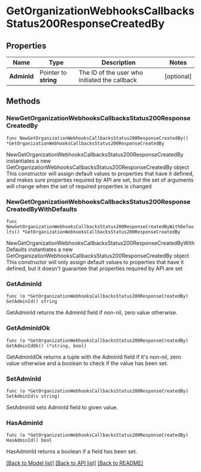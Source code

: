 # GetOrganizationWebhooksCallbacksStatus200ResponseCreatedBy

## Properties

Name | Type | Description | Notes
------------ | ------------- | ------------- | -------------
**AdminId** | Pointer to **string** | The ID of the user who initiated the callback | [optional] 

## Methods

### NewGetOrganizationWebhooksCallbacksStatus200ResponseCreatedBy

`func NewGetOrganizationWebhooksCallbacksStatus200ResponseCreatedBy() *GetOrganizationWebhooksCallbacksStatus200ResponseCreatedBy`

NewGetOrganizationWebhooksCallbacksStatus200ResponseCreatedBy instantiates a new GetOrganizationWebhooksCallbacksStatus200ResponseCreatedBy object
This constructor will assign default values to properties that have it defined,
and makes sure properties required by API are set, but the set of arguments
will change when the set of required properties is changed

### NewGetOrganizationWebhooksCallbacksStatus200ResponseCreatedByWithDefaults

`func NewGetOrganizationWebhooksCallbacksStatus200ResponseCreatedByWithDefaults() *GetOrganizationWebhooksCallbacksStatus200ResponseCreatedBy`

NewGetOrganizationWebhooksCallbacksStatus200ResponseCreatedByWithDefaults instantiates a new GetOrganizationWebhooksCallbacksStatus200ResponseCreatedBy object
This constructor will only assign default values to properties that have it defined,
but it doesn't guarantee that properties required by API are set

### GetAdminId

`func (o *GetOrganizationWebhooksCallbacksStatus200ResponseCreatedBy) GetAdminId() string`

GetAdminId returns the AdminId field if non-nil, zero value otherwise.

### GetAdminIdOk

`func (o *GetOrganizationWebhooksCallbacksStatus200ResponseCreatedBy) GetAdminIdOk() (*string, bool)`

GetAdminIdOk returns a tuple with the AdminId field if it's non-nil, zero value otherwise
and a boolean to check if the value has been set.

### SetAdminId

`func (o *GetOrganizationWebhooksCallbacksStatus200ResponseCreatedBy) SetAdminId(v string)`

SetAdminId sets AdminId field to given value.

### HasAdminId

`func (o *GetOrganizationWebhooksCallbacksStatus200ResponseCreatedBy) HasAdminId() bool`

HasAdminId returns a boolean if a field has been set.


[[Back to Model list]](../README.md#documentation-for-models) [[Back to API list]](../README.md#documentation-for-api-endpoints) [[Back to README]](../README.md)


